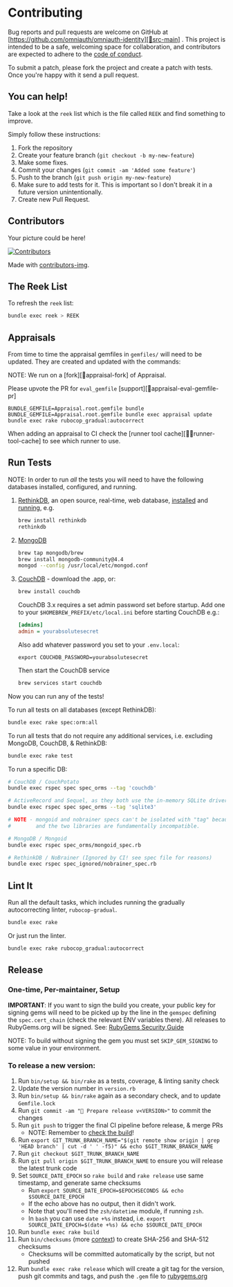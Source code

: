 # Contributing

Bug reports and pull requests are welcome on GitHub at [https://github.com/omniauth/omniauth-identity][🚎src-main]
. This project is intended to be a safe, welcoming space for collaboration, and contributors are expected to adhere to
the [code of conduct][🤝conduct].

To submit a patch, please fork the project and create a patch with tests.
Once you're happy with it send a pull request.

## You can help!

Take a look at the `reek` list which is the file called `REEK` and find something to improve.

Simply follow these instructions:

1. Fork the repository
2. Create your feature branch (`git checkout -b my-new-feature`)
3. Make some fixes.
4. Commit your changes (`git commit -am 'Added some feature'`)
5. Push to the branch (`git push origin my-new-feature`)
6. Make sure to add tests for it. This is important so I don't break it in a future version unintentionally.
7. Create new Pull Request.

## Contributors

Your picture could be here!

[![Contributors][🖐contributors-img]][🖐contributors]

Made with [contributors-img][🖐contrib-rocks].

## The Reek List

To refresh the `reek` list:

```bash
bundle exec reek > REEK
```

## Appraisals

From time to time the appraisal gemfiles in `gemfiles/` will need to be updated.
They are created and updated with the commands:

NOTE: We run on a [fork][🚎appraisal-fork] of Appraisal.

Please upvote the PR for `eval_gemfile` [support][🚎appraisal-eval-gemfile-pr]

```shell
BUNDLE_GEMFILE=Appraisal.root.gemfile bundle
BUNDLE_GEMFILE=Appraisal.root.gemfile bundle exec appraisal update
bundle exec rake rubocop_gradual:autocorrect
```

When adding an appraisal to CI check the [runner tool cache][🏃‍♂️runner-tool-cache] to see which runner to use.

## Run Tests

NOTE: In order to run *all* the tests you will need to have the following databases installed, configured, and running.

1. [RethinkDB](https://rethinkdb.com), an open source, real-time, web database, [installed](https://rethinkdb.com/docs/install/) and [running](https://rethinkdb.com/docs/start-a-server/), e.g.
   ```bash
   brew install rethinkdb
   rethinkdb
   ```
2. [MongoDB](https://docs.mongodb.com/manual/administration/install-community/)
   ```bash
   brew tap mongodb/brew
   brew install mongodb-community@4.4
   mongod --config /usr/local/etc/mongod.conf
   ```
3. [CouchDB](https://couchdb.apache.org) - download the .app, or:
   ```bash
   brew install couchdb
   ```
   CouchDB 3.x requires a set admin password set before startup.
   Add one to your `$HOMEBREW_PREFIX/etc/local.ini` before starting CouchDB e.g.:
   ```ini
   [admins]
   admin = yourabsolutesecret
   ```
   Also add whatever password you set to your `.env.local`:
   ```dotenv
   export COUCHDB_PASSWORD=yourabsolutesecret
   ```
   Then start the CouchDB service
   ```bash
   brew services start couchdb
   ```

Now you can run any of the tests!

To run all tests on all databases (except RethinkDB):
```bash
bundle exec rake spec:orm:all
```

To run all tests that do not require any additional services, i.e. excluding MongoDB, CouchDB, & RethinkDB:
```bash
bundle exec rake test
```

To run a specific DB:
```bash
# CouchDB / CouchPotato
bundle exec rspec spec spec_orms --tag 'couchdb'

# ActiveRecord and Sequel, as they both use the in-memory SQLite driver.
bundle exec rspec spec spec_orms --tag 'sqlite3'

# NOTE - mongoid and nobrainer specs can't be isolated with "tag" because it still loads everything,
#        and the two libraries are fundamentally incompatible.

# MongoDB / Mongoid
bundle exec rspec spec_orms/mongoid_spec.rb

# RethinkDB / NoBrainer (Ignored by CI! see spec file for reasons)
bundle exec rspec spec_ignored/nobrainer_spec.rb
```

## Lint It

Run all the default tasks, which includes running the gradually autocorrecting linter, `rubocop-gradual`.

```bash
bundle exec rake
```

Or just run the linter.
```bash
bundle exec rake rubocop_gradual:autocorrect
```

## Release

### One-time, Per-maintainer, Setup

**IMPORTANT**: If you want to sign the build you create,
your public key for signing gems will need to be picked up by the line in the
`gemspec` defining the `spec.cert_chain` (check the relevant ENV variables there).
All releases to RubyGems.org will be signed.
See: [RubyGems Security Guide][🔒️rubygems-security-guide]

NOTE: To build without signing the gem you must set `SKIP_GEM_SIGNING` to some value in your environment.

### To release a new version:

1. Run `bin/setup && bin/rake` as a tests, coverage, & linting sanity check
2. Update the version number in `version.rb`
3. Run `bin/setup && bin/rake` again as a secondary check, and to update `Gemfile.lock`
4. Run `git commit -am "🔖 Prepare release v<VERSION>"` to commit the changes
5. Run `git push` to trigger the final CI pipeline before release, & merge PRs
   - NOTE: Remember to [check the build][🧪build]!
6. Run `export GIT_TRUNK_BRANCH_NAME="$(git remote show origin | grep 'HEAD branch' | cut -d ' ' -f5)" && echo $GIT_TRUNK_BRANCH_NAME`
7. Run `git checkout $GIT_TRUNK_BRANCH_NAME`
8. Run `git pull origin $GIT_TRUNK_BRANCH_NAME` to ensure you will release the latest trunk code
9. Set `SOURCE_DATE_EPOCH` so `rake build` and `rake release` use same timestamp, and generate same checksums
   - Run `export SOURCE_DATE_EPOCH=$EPOCHSECONDS && echo $SOURCE_DATE_EPOCH`
   - If the echo above has no output, then it didn't work.
   - Note that you'll need the `zsh/datetime` module, if running `zsh`.
   - In `bash` you can use `date +%s` instead, i.e. `export SOURCE_DATE_EPOCH=$(date +%s) && echo $SOURCE_DATE_EPOCH`
10. Run `bundle exec rake build`
11. Run `bin/checksums` (more [context][🔒️rubygems-checksums-pr]) to create SHA-256 and SHA-512 checksums
    - Checksums will be committed automatically by the script, but not pushed
12. Run `bundle exec rake release` which will create a git tag for the version,
    push git commits and tags, and push the `.gem` file to [rubygems.org][💎rubygems]

[🧪build]: https://github.com/omniauth/omniauth-identity/actions
[🤝conduct]: https://github.com/omniauth/omniauth-identity/blob/main/CODE_OF_CONDUCT.md
[🖐contrib-rocks]: https://contrib.rocks
[🖐contributors]: https://github.com/omniauth/omniauth-identity/graphs/contributors
[🖐contributors-img]: https://contrib.rocks/image?repo=omniauth/omniauth-identity
[💎rubygems]: https://rubygems.org
[🔒️rubygems-security-guide]: https://guides.rubygems.org/security/#building-gems
[🔒️rubygems-checksums-pr]: https://github.com/rubygems/guides/pull/325
[🚎src-main]: https://github.com/omniauth/omniauth-identity
